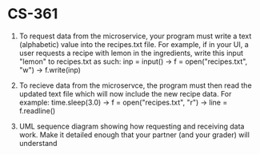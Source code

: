 # CS-361
1. To request data from the microservice, your program must write a text (alphabetic) value into the recipes.txt file. For example, if in your UI, a user requests a recipe with lemon in the ingredients, write this input "lemon" to recipes.txt as such: inp = input() -> f = open("recipes.txt", "w") -> f.write(inp)
        
2. To recieve data from the microservce, the program must then read the updated text file which will now include the new recipe data. For example: time.sleep(3.0) -> f = open("recipes.txt", "r") -> line = f.readline()
        
3. UML sequence diagram showing how requesting and receiving data work. Make it detailed enough that your partner (and your grader) will understand
